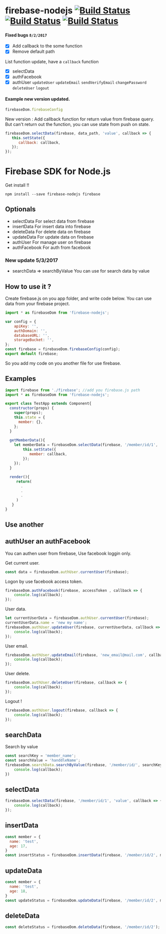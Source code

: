 # firebase-nodejs [![Build Status](https://thinnakrit.github.io/badge/firebase-nodejs.svg)](https://www.npmjs.com/package/firebase-nodejs)   [![Build Status](https://thinnakrit.github.io/badge/firebase-nodejs-version.svg)](https://www.npmjs.com/package/firebase-nodejs)   [![Build Status](https://thinnakrit.github.io/badge/firebase-version.svg)](https://www.npmjs.com/package/firebase-nodejs)

#### Fixed bugs `8/2/2017`
- [x] Add callback to the some function
- [x] Remove default path

List function update, have a `callback` function
- [x] selectData
- [x] authFacebook
- [x] authUser `updateUser` `updateEmail` `sendVerifyEmail` `changePassword` `deleteUser` `logout`

#### Example new version updated.

```js
firebaseDom.firebaseConfig
```

New version : Add callback function for return value from firebase query. But can't return out the function, you can use state from push on state.
```js
firebaseDom.selectData(firebase, data_path, 'value', callback => {
   this.setState({
      callback: callback,
   });
});
```
# Firebase SDK for Node.js

Get install !!
```
npm install --save firebase-nodejs firebase
```

## Optionals

* selectData 
For select data from firebase
* insertData
For insert data into firebase
* deleteData
For delete data on firebase
* updateData
For update data on firebase
* authUser
For manage user on firebase
* authFacebook
For auth from facebook

### New update 5/3/2017
* searchData => searchByValue
You can use for search data by value

## How to use it ?

Create firebase.js on you app folder, and write code below.
You can use data from your firebase project.
```js
import * as firebaseDom from 'firebase-nodejs';

var config = {
    apiKey: '',
    authDomain: '',
    databaseURL: '',
    storageBucket: '',
};
const firebase = firebaseDom.firebaseConfig(config);
export default firebase;
```

So you add my code on you another file for use firebase.

## Examples
```js
import firebase from './firebase'; //add you firebase.js path
import * as firebaseDom from 'firebase-nodejs';

export class TestApp extends Component{
  constructor(props) {
    super(props);
    this.state = {
      member: {},
    };
  }
  
  getMemberData(){
    let memberData = firebaseDom.selectData(firebase, '/member/id/1', 'value', callback => {
        this.setState({
           member: callback,
        });
    });
  }
  
  render(){
     return(
       .
       .
       .
     )
   }
}

```

## Use another

## authUser an authFacebook
You can authen user from firebase, Use facebook  loggin only.

Get current user.

```js
const data = firebaseDom.authUser.currentUser(firebase);
```

Logon by use facebook access token.
```js
firebaseDom.authFacebook(firebase, accessToken , callback => {
    console.log(callback);
});
```

User data.
```js
let currentUserData = firebaseDom.authUser.currentUser(firebase);
currentUserData.name = 'new my name';
firebaseDom.authUser.updateUser(firebase, currentUserData, callback => {
    console.log(callback);
});
```

User email.
```js
firebaseDom.authUser.updateEmail(firebase, 'new_email@mail.com', callback => {
    console.log(callback);
});
```


User delete.
```js
firebaseDom.authUser.deleteUser(firebase, callback => {
    console.log(callback);
});
```
Logout !
```js
firebaseDom.authUser.logout(firebase, callback => {
    console.log(callback);
});
```

## searchData

Search by value
```js
const searchKey = 'member_name';
const searchValue = 'handdleName';
firebaseDom.searchData.searchByValue(firebase, '/member/id/', searchKey, searchValue, callback => {
    console.log(callback);
})

```

## selectData

```js
firebaseDom.selectData(firebase, '/member/id/1', 'value', callback => {
    console.log(callback);
});

```

## insertData

```js
const member = {
  name: 'test',
  age: 17,
}
const insertStatus = firebaseDom.insertData(firebase, '/member/id/2', member);

```


## updateData

```js
const member = {
  name: 'test',
  age: 18,
}
const updateStatus = firebaseDom.updateData(firebase, '/member/id/2', member);

```

## deleteData

```js
const deleteStatus = firebaseDom.deleteData(firebase, '/member/id/2');

```
